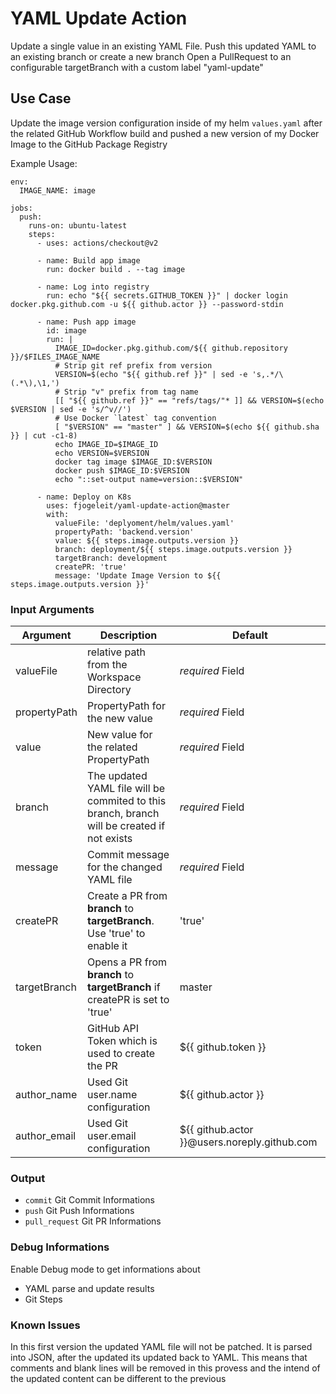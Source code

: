 # YAML Update Action

Update a single value in an existing YAML File. 
Push this updated YAML to an existing branch or create a new branch
Open a PullRequest to an configurable targetBranch with a custom label "yaml-update"

## Use Case

Update the image version configuration inside of my helm `values.yaml` after the related GitHub Workflow build and pushed a new version of my Docker Image to the GitHub Package Registry

Example Usage:
```
env:
  IMAGE_NAME: image

jobs:
  push:
    runs-on: ubuntu-latest
    steps:
      - uses: actions/checkout@v2

      - name: Build app image
        run: docker build . --tag image

      - name: Log into registry
        run: echo "${{ secrets.GITHUB_TOKEN }}" | docker login docker.pkg.github.com -u ${{ github.actor }} --password-stdin

      - name: Push app image
        id: image
        run: |
          IMAGE_ID=docker.pkg.github.com/${{ github.repository }}/$FILES_IMAGE_NAME
          # Strip git ref prefix from version
          VERSION=$(echo "${{ github.ref }}" | sed -e 's,.*/\(.*\),\1,')
          # Strip "v" prefix from tag name
          [[ "${{ github.ref }}" == "refs/tags/"* ]] && VERSION=$(echo $VERSION | sed -e 's/^v//')
          # Use Docker `latest` tag convention
          [ "$VERSION" == "master" ] && VERSION=$(echo ${{ github.sha }} | cut -c1-8)
          echo IMAGE_ID=$IMAGE_ID
          echo VERSION=$VERSION
          docker tag image $IMAGE_ID:$VERSION
          docker push $IMAGE_ID:$VERSION
          echo "::set-output name=version::$VERSION"

      - name: Deploy on K8s
        uses: fjogeleit/yaml-update-action@master
        with:
          valueFile: 'deplyoment/helm/values.yaml'
          propertyPath: 'backend.version'
          value: ${{ steps.image.outputs.version }}
          branch: deployment/${{ steps.image.outputs.version }}
          targetBranch: development
          createPR: 'true'
          message: 'Update Image Version to ${{ steps.image.outputs.version }}' 
```

### Input Arguments

|Argument  |  Description  |  Default  |
|----------|---------------|-----------|
|valueFile | relative path from the Workspace Directory| _required_ Field |
|propertyPath| PropertyPath for the new value | _required_ Field |
|value  | New value for the related PropertyPath| _required_ Field |
|branch    | The updated YAML file will be commited to this branch, branch will be created if not exists | _required_ Field |
|message| Commit message for the changed YAML file |_required_ Field|
|createPR| Create a PR from __branch__ to __targetBranch__. Use 'true' to enable it | 'true' |
|targetBranch| Opens a PR from __branch__ to __targetBranch__  if createPR is set to 'true' | master |
|token| GitHub API Token which is used to create the PR | ${{ github.token }}|
|author_name| Used Git user.name configuration |${{ github.actor }}|
|author_email| Used Git user.email configuration | ${{ github.actor }}@users.noreply.github.com |

### Output

- `commit` Git Commit Informations
- `push` Git Push Informations
- `pull_request` Git PR Informations


### Debug Informations

Enable Debug mode to get informations about

- YAML parse and update results
- Git Steps

### Known Issues

In this first version the updated YAML file will not be patched. It is parsed into JSON, after the updated its updated back to YAML. This means that comments and blank lines will be removed in this provess and the intend of the updated content can be different to the previous